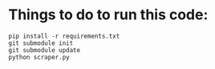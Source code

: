 Things to do to run this code:
====
```
pip install -r requirements.txt
git submodule init
git submodule update
python scraper.py
```
